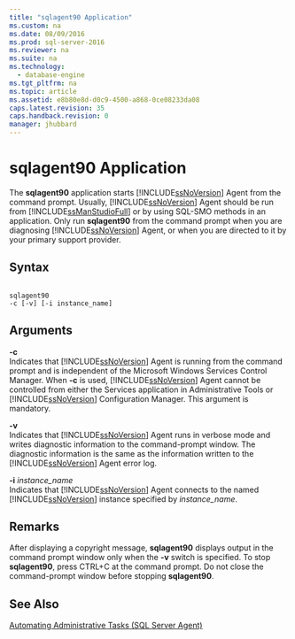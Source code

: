 ```yaml
---
title: "sqlagent90 Application"
ms.custom: na
ms.date: 08/09/2016
ms.prod: sql-server-2016
ms.reviewer: na
ms.suite: na
ms.technology: 
  - database-engine
ms.tgt_pltfrm: na
ms.topic: article
ms.assetid: e8b80e8d-d0c9-4500-a868-0ce08233da08
caps.latest.revision: 35
caps.handback.revision: 0
manager: jhubbard
---
```

# sqlagent90 Application
The **sqlagent90** application starts [!INCLUDE[ssNoVersion](../../Topics/TopicNameContainA/tokens/ssNoVersion_md.md)] Agent from the command prompt. Usually, [!INCLUDE[ssNoVersion](../../Topics/TopicNameContainA/tokens/ssNoVersion_md.md)] Agent should be run from [!INCLUDE[ssManStudioFull](../../Topics/TopicNameContainA/tokens/ssManStudioFull_md.md)] or by using SQL-SMO methods in an application. Only run **sqlagent90** from the command prompt when you are diagnosing [!INCLUDE[ssNoVersion](../../Topics/TopicNameContainA/tokens/ssNoVersion_md.md)] Agent, or when you are directed to it by your primary support provider.  
  
## Syntax  
  
```  
  
sqlagent90  
-c [-v] [-i instance_name]  
```  
  
## Arguments  
 **-c**  
 Indicates that [!INCLUDE[ssNoVersion](../../Topics/TopicNameContainA/tokens/ssNoVersion_md.md)] Agent is running from the command prompt and is independent of the Microsoft Windows Services Control Manager. When **-c** is used, [!INCLUDE[ssNoVersion](../../Topics/TopicNameContainA/tokens/ssNoVersion_md.md)] Agent cannot be controlled from either the Services application in Administrative Tools or [!INCLUDE[ssNoVersion](../../Topics/TopicNameContainA/tokens/ssNoVersion_md.md)] Configuration Manager. This argument is mandatory.  
  
 **-v**  
 Indicates that [!INCLUDE[ssNoVersion](../../Topics/TopicNameContainA/tokens/ssNoVersion_md.md)] Agent runs in verbose mode and writes diagnostic information to the command-prompt window. The diagnostic information is the same as the information written to the [!INCLUDE[ssNoVersion](../../Topics/TopicNameContainA/tokens/ssNoVersion_md.md)] Agent error log.  
  
 **-i** *instance_name*  
 Indicates that [!INCLUDE[ssNoVersion](../../Topics/TopicNameContainA/tokens/ssNoVersion_md.md)] Agent connects to the named [!INCLUDE[ssNoVersion](../../Topics/TopicNameContainA/tokens/ssNoVersion_md.md)] instance specified by *instance_name*.  
  
## Remarks  
 After displaying a copyright message, **sqlagent90** displays output in the command prompt window only when the **-v** switch is specified. To stop **sqlagent90**, press CTRL+C at the command prompt. Do not close the command-prompt window before stopping **sqlagent90**.  
  
## See Also  
 [Automating Administrative Tasks (SQL Server Agent)](assetId:///541ee5ac-2c9f-4b74-b4f0-13b7bd5920b0)